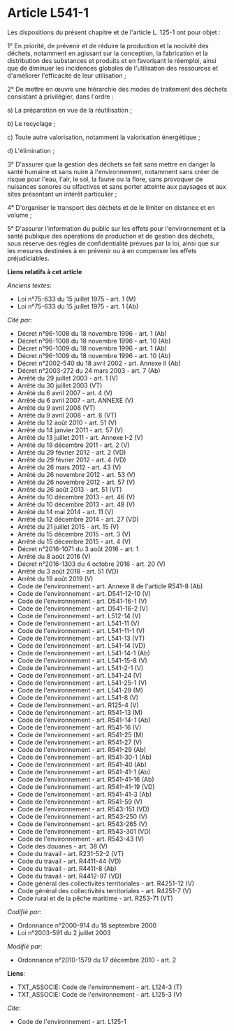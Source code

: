 # Article L541-1

Les dispositions du présent chapitre et de l'article L. 125-1 ont pour objet : 

1° En priorité, de prévenir et de réduire la production et la nocivité des déchets, notamment en agissant sur la conception,
la fabrication et la distribution des substances et produits et en favorisant le réemploi, ainsi que de diminuer les
incidences globales de l'utilisation des ressources et d'améliorer l'efficacité de leur utilisation ; 

2° De mettre en œuvre une hiérarchie des modes de traitement des déchets consistant à privilégier, dans l'ordre : 

a) La préparation en vue de la réutilisation ; 

b) Le recyclage ; 

c) Toute autre valorisation, notamment la valorisation énergétique ; 

d) L'élimination ; 

3° D'assurer que la gestion des déchets se fait sans mettre en danger la santé humaine et sans nuire à l'environnement,
notamment sans créer de risque pour l'eau, l'air, le sol, la faune ou la flore, sans provoquer de nuisances sonores ou
olfactives et sans porter atteinte aux paysages et aux sites présentant un intérêt particulier ; 

4° D'organiser le transport des déchets et de le limiter en distance et en volume ; 

5° D'assurer l'information du public sur les effets pour l'environnement et la santé publique des opérations de production et
de gestion des déchets, sous réserve des règles de confidentialité prévues par la loi, ainsi que sur les mesures destinées à
en prévenir ou à en compenser les effets préjudiciables.

**Liens relatifs à cet article**

_Anciens textes_:

  - Loi n°75-633 du 15 juillet 1975 - art. 1 (M)
  - Loi n°75-633 du 15 juillet 1975 - art. 1 (Ab)

_Cité par_:

  - Décret n°96-1008 du 18 novembre 1996 - art. 1 (Ab)
  - Décret n°96-1008 du 18 novembre 1996 - art. 10 (Ab)
  - Décret n°96-1009 du 18 novembre 1996 - art. 1 (Ab)
  - Décret n°96-1009 du 18 novembre 1996 - art. 10 (Ab)
  - Décret n°2002-540 du 18 avril 2002 - art. Annexe II (Ab)
  - Décret n°2003-272 du 24 mars 2003 - art. 7 (Ab)
  - Arrêté du 29 juillet 2003 - art. 1 (V)
  - Arrêté du 30 juillet 2003 (VT)
  - Arrêté du 6 avril 2007 - art. 4 (V)
  - Arrêté du 6 avril 2007 - art. ANNEXE (V)
  - Arrêté du 9 avril 2008 (VT)
  - Arrêté du 9 avril 2008 - art. 6 (VT)
  - Arrêté du 12 août 2010 - art. 51 (V)
  - Arrêté du 14 janvier 2011 - art. 57 (V)
  - Arrêté du 13 juillet 2011 - art. Annexe I-2 (V)
  - Arrêté du 19 décembre 2011 - art. 2 (V)
  - Arrêté du 29 février 2012 - art. 2 (VD)
  - Arrêté du 29 février 2012 - art. 4 (VD)
  - Arrêté du 26 mars 2012 - art. 43 (V)
  - Arrêté du 26 novembre 2012 - art. 53 (V)
  - Arrêté du 26 novembre 2012 - art. 57 (V)
  - Arrêté du 26 août 2013 - art. 51 (VT)
  - Arrêté du 10 décembre 2013 - art. 46 (V)
  - Arrêté du 10 décembre 2013 - art. 48 (V)
  - Arrêté du 14 mai 2014 - art. 11 (V)
  - Arrêté du 12 décembre 2014 - art. 27 (VD)
  - Arrêté du 21 juillet 2015 - art. 15 (V)
  - Arrêté du 15 décembre 2015 - art. 3 (V)
  - Arrêté du 15 décembre 2015 - art. 4 (V)
  - Décret n°2016-1071 du 3 août 2016 - art. 1
  - Arrêté du 8 août 2016 (V)
  - Décret n°2016-1303 du 4 octobre 2016 - art. 20 (V)
  - Arrêté du 3 août 2018 - art. 51 (VD)
  - Arrêté du 19 août 2019 (V)
  - Code de l'environnement - art. Annexe II de l'article R541-8 (Ab)
  - Code de l'environnement - art. D541-12-10 (V)
  - Code de l'environnement - art. D541-16-1 (V)
  - Code de l'environnement - art. D541-16-2 (V)
  - Code de l'environnement - art. L512-14 (V)
  - Code de l'environnement - art. L541-11 (V)
  - Code de l'environnement - art. L541-11-1 (V)
  - Code de l'environnement - art. L541-13 (VT)
  - Code de l'environnement - art. L541-14 (VD)
  - Code de l'environnement - art. L541-14-1 (Ab)
  - Code de l'environnement - art. L541-15-8 (V)
  - Code de l'environnement - art. L541-2-1 (V)
  - Code de l'environnement - art. L541-24 (V)
  - Code de l'environnement - art. L541-25-1 (V)
  - Code de l'environnement - art. L541-29 (M)
  - Code de l'environnement - art. L541-8 (V)
  - Code de l'environnement - art. R125-4 (V)
  - Code de l'environnement - art. R541-13 (M)
  - Code de l'environnement - art. R541-14-1 (Ab)
  - Code de l'environnement - art. R541-16 (V)
  - Code de l'environnement - art. R541-25 (M)
  - Code de l'environnement - art. R541-27 (V)
  - Code de l'environnement - art. R541-29 (Ab)
  - Code de l'environnement - art. R541-30-1 (Ab)
  - Code de l'environnement - art. R541-40 (Ab)
  - Code de l'environnement - art. R541-41-1 (Ab)
  - Code de l'environnement - art. R541-41-16 (Ab)
  - Code de l'environnement - art. R541-41-19 (VD)
  - Code de l'environnement - art. R541-41-3 (Ab)
  - Code de l'environnement - art. R541-59 (V)
  - Code de l'environnement - art. R543-151 (VD)
  - Code de l'environnement - art. R543-250 (V)
  - Code de l'environnement - art. R543-265 (V)
  - Code de l'environnement - art. R543-301 (VD)
  - Code de l'environnement - art. R543-43 (V)
  - Code des douanes - art. 38 (V)
  - Code du travail - art. R231-52-2 (VT)
  - Code du travail - art. R4411-44 (VD)
  - Code du travail - art. R4411-8 (Ab)
  - Code du travail - art. R4412-97 (VD)
  - Code général des collectivités territoriales - art. R4251-12 (V)
  - Code général des collectivités territoriales - art. R4251-7 (V)
  - Code rural et de la pêche maritime - art. R253-71 (VT)

_Codifié par_:

  - Ordonnance n°2000-914 du 18 septembre 2000
  - Loi n°2003-591 du 2 juillet 2003

_Modifié par_:

  - Ordonnance n°2010-1579 du 17 décembre 2010 - art. 2

**Liens**:

  - TXT_ASSOCIE: Code de l'environnement - art. L124-3 (T)
  - TXT_ASSOCIE: Code de l'environnement - art. L125-3 (V)

_Cite_:

  - Code de l'environnement - art. L125-1
